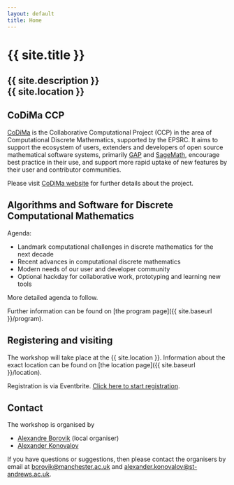 ```yaml
---
layout: default
title: Home
---
```


# {{ site.title }}

## {{ site.description }}<br> {{ site.location }}

## CoDiMa CCP

[CoDiMa](https://www.codima.ac.uk/) is the Collaborative Computational
Project (CCP) in the area of Computational Discrete Mathematics,
supported by the EPSRC. It aims to support the ecosystem of users,
extenders and developers of open source mathematical software systems,
primarily [GAP](http://www.gap-system.org/) and [SageMath](http://www.sagemath.org/),
encourage best practice in their use, and support more rapid uptake of
new features by their user and contributor communities.

Please visit [CoDiMa website](https://www.codima.ac.uk/) for further 
details about the project.

## Algorithms and Software for Discrete Computational Mathematics

Agenda:

- Landmark computational challenges in discrete mathematics for the next decade
- Recent advances in computational discrete mathematics
- Modern needs of our user and developer community
- Optional hackday for collaborative work, prototyping and learning new tools

More detailed agenda to follow.

Further information can be found on [the program page]({{ site.baseurl }}/program).

## Registering and visiting

The workshop will take place at the {{ site.location }}. Information
about the exact location can be found on
[the location page]({{ site.baseurl }}/location).

Registration is via Eventbrite.
[Click here to start registration](https://www.eventbrite.co.uk/e/codima-workshop-2019-registration-60762060960).

## <a name="contact"></a> Contact

The workshop is organised by

* [Alexandre Borovik](http://www.maths.manchester.ac.uk/~avb/) (local organiser)
* [Alexander Konovalov](https://alex-konovalov.github.io/year-archive/)

If you have questions or suggestions, then please contact the organisers by
email at
[borovik@manchester.ac.uk](mailto:borovik@manchester.ac.uk)
and
[alexander.konovalov@st-andrews.ac.uk](mailto:alexander.konovalov@st-andrews.ac.uk).

